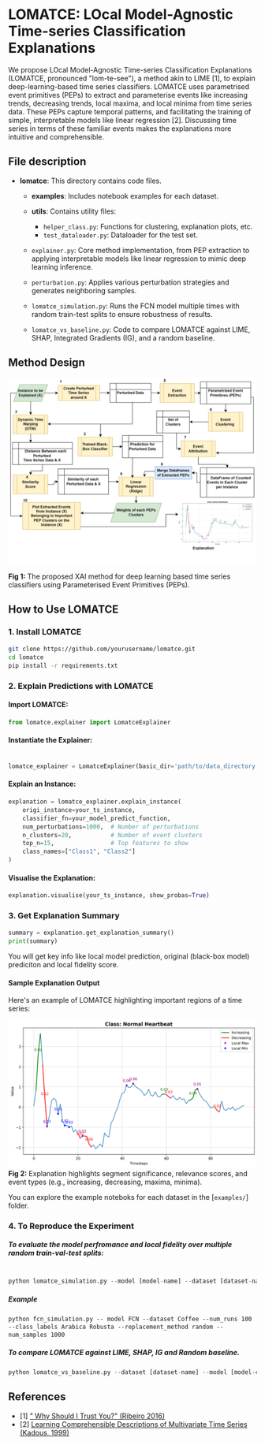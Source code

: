 # LOMATCE: LOcal Model-Agnostic Time-series Classification Explanations

We propose LOcal Model-Agnostic Time-series Classification Explanations (LOMATCE, pronounced "lom-te-see"), a method akin to LIME [1], to explain deep-learning-based time series classifiers. LOMATCE uses parametrised event primitives (PEPs) to extract and parameterise events like increasing trends, decreasing trends, local maxima, and local minima from time series data. These PEPs capture temporal patterns, and facilitating the training of simple, interpretable models like linear regression [2]. Discussing time series in terms of these familiar events makes the explanations more intuitive and comprehensible.

## File description

- **lomatce**: This directory contains code files.

  - **examples**: Includes notebook examples for each dataset.

    <!-- - output.log:This file contains the fidelity scores for each dataset and perturbation strategy. -->

    <!-- * Example: Evaluation result for FCN model architecture trained on the ECG dataset and zero perturbation strategy can be found at `examples\results\simulation\ecg200\fcn-zero--2024-04-22_22-04-47\output.log.` -->

  - **utils**: Contains utility files:

    - `helper_class.py`: Functions for clustering, explanation plots, etc.
    - `test_dataloader.py`: Dataloader for the test set.

  - `explainer.py`: Core method implementation, from PEP extraction to applying interpretable models like linear regression to mimic deep learning inference.
  - `perturbation.py`: Applies various perturbation strategies and generates neighboring samples.
  - `lomatce_simulation.py`: Runs the FCN model multiple times with random train-test splits to ensure robustness of results.
  - `lomatce_vs_baseline.py`: Code to compare LOMATCE against LIME, SHAP, Integrated Gradients (IG), and a random baseline.

## Method Design

<!-- <img src="design\lomatce_design.png" alt="Method Design Diagram" width="100%" /> -->

![center w:13in](./design/lomatce_design.png)

**Fig 1:** The proposed XAI method for deep learning based time series classifiers using Parameterised Event Primitives (PEPs).

## How to Use LOMATCE

### 1. Install LOMATCE

```bash
git clone https://github.com/yourusername/lomatce.git
cd lomatce
pip install -r requirements.txt
```

### 2. Explain Predictions with LOMATCE

#### Import LOMATCE:

```python
from lomatce.explainer import LomatceExplainer
```

#### Instantiate the Explainer:

```python

lomatce_explainer = LomatceExplainer(basic_dir='path/to/data_directory')
```

#### Explain an Instance:

```python
explanation = lomatce_explainer.explain_instance(
    origi_instance=your_ts_instance,
    classifier_fn=your_model_predict_function,
    num_perturbations=1000,  # Number of perturbations
    n_clusters=20,           # Number of event clusters
    top_n=15,                # Top features to show
    class_names=["Class1", "Class2"]
)
```

#### Visualise the Explanation:

```python
explanation.visualise(your_ts_instance, show_probas=True)
```

### 3. Get Explanation Summary

```Python
summary = explanation.get_explanation_summary()
print(summary)
```

You will get key info like local model prediction, original (black-box model) prediciton and local fidelity score.

#### Sample Explanation Output

<!-- ##### Table **1**: Explanation faithfulness, with 95% confidence interval, across various perturbation methods.

|   Dataset    |      Zero       |      Mean       |   Total_mean    |     Random      |
| :----------: | :-------------: | :-------------: | :-------------: | :-------------: |
|   **ECG**    | $0.82 \pm 0.02$ | $0.70 \pm 0.02$ | $0.81 \pm 0.01$ | $0.54 \pm 0.10$ |
| **GunPoint** | $0.72 \pm 0.02$ | $0.52 \pm 0.03$ | $0.75 \pm 0.08$ | $0.75 \pm 0.08$ | -->

Here's an example of LOMATCE highlighting important regions of a time series:

![center w:13in](./design/important_features_line_plot.png)
**Fig 2:** Explanation highlights segment significance, relevance scores, and event types (e.g., increasing, decreasing, maxima, minima).

You can explore the example noteboks for each dataset in the [`examples/`] folder.

### 4. To Reproduce the Experiment

##### To evaluate the model perfromance and local fidelity over multiple random train-val-test splits:

```python

python lomatce_simulation.py --model [model-name] --dataset [dataset-name] --num_runs [100] --class_labels [list-of-classes] --replacement_method random --num_samples 1000

```

##### Example

```
python fcn_simulation.py -- model FCN --dataset Coffee --num_runs 100 --class_labels Arabica Robusta --replacement_method random --num_samples 1000
```

<!-- ##### Compare LOMATCE with Other XAI Methods -->

##### To compare LOMATCE against LIME, SHAP, IG and Random baseline.

```python
python lomatce_vs_baseline.py --dataset [dataset-name] --model [model-checkpoint] --class_labels [list-of-classes]
```

<!-- ## Usage

To run the the simulation of the experiment, use the following command:

- For FCN model

```
python fcn_simulation --dataset [dataset-name] --num_runs [100 ]  --class_labels [list of the class names]
``` -->

<!-- ## Requirments

- tsai (State-of-the-art Deep Learning library for Time Series and Sequences)
- python >= 3.8
- pytorch -->

## References

- [1] [" Why Should I Trust You?" (Ribeiro 2016)](https://dl.acm.org/doi/abs/10.1145/2939672.2939778)
- [2] [Learning Comprehensible Descriptions of Multivariate Time Series (Kadous, 1999)](https://www.researchgate.net/profile/Mohammed-Kadous/publication/2300384_Learning_Comprehensible_Descriptions_of_Multivariate_Time_Series/links/0c960523afe0537bb7000000/Learning-Comprehensible-Descriptions-of-Multivariate-Time-Series.pdf)
